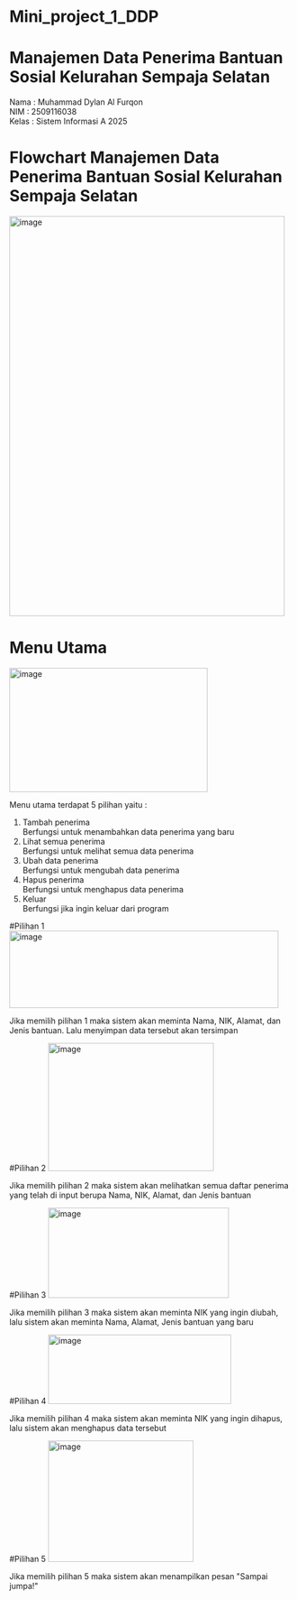 # Mini_project_1_DDP

# Manajemen Data Penerima Bantuan Sosial Kelurahan Sempaja Selatan
Nama : Muhammad Dylan Al Furqon <br>
NIM : 2509116038 <br>
Kelas : Sistem Informasi A 2025 <br>

# Flowchart Manajemen Data Penerima Bantuan Sosial Kelurahan Sempaja Selatan
<img width="489" height="709" alt="image" src="https://github.com/user-attachments/assets/74f979e0-4242-402e-827e-4c2fb91c757f" />

# Menu Utama
<img width="352" height="220" alt="image" src="https://github.com/user-attachments/assets/6511288d-36c9-4ef1-ad4d-aa041d3101e3" /> 

Menu utama terdapat 5 pilihan yaitu : <br>
1. Tambah penerima <br>
Berfungsi untuk menambahkan data penerima yang baru <br>
2. Lihat semua penerima <br>
Berfungsi untuk melihat semua data penerima <br>
3. Ubah data penerima <br>
Berfungsi untuk mengubah data penerima <br>
4. Hapus penerima <br>
Berfungsi untuk menghapus data penerima <br>
5. Keluar <br>
Berfungsi jika ingin keluar dari program <br>

#Pilihan 1
<br> <img width="478" height="137" alt="image" src="https://github.com/user-attachments/assets/905eefbd-4d39-4386-b7e6-249e1f5b2ec7" /> 

Jika memilih pilihan 1 maka sistem akan meminta Nama, NIK, Alamat, dan Jenis bantuan. Lalu menyimpan data tersebut akan tersimpan <br>

#Pilihan 2
<img width="294" height="227" alt="image" src="https://github.com/user-attachments/assets/23a5eb5d-6fc6-4a8e-8783-1de311ac59c4" /> <br>

Jika memilih pilihan 2 maka sistem akan melihatkan semua daftar penerima yang telah di input berupa Nama, NIK, Alamat, dan Jenis bantuan <br>

#Pilihan 3
<img width="321" height="160" alt="image" src="https://github.com/user-attachments/assets/7cb081e4-d637-4b21-8dbd-a847840bb63d" /> <br>

Jika memilih pilihan 3 maka sistem akan meminta NIK yang ingin diubah, lalu sistem akan meminta Nama, Alamat, Jenis bantuan yang baru <br>

#Pilihan 4
<img width="325" height="123" alt="image" src="https://github.com/user-attachments/assets/17040622-eb23-43a7-8d22-aa5df7dd142b" /> <br>

Jika memilih pilihan 4 maka sistem akan meminta NIK yang ingin dihapus, lalu sistem akan menghapus data tersebut <br>

#Pilihan 5
<img width="258" height="215" alt="image" src="https://github.com/user-attachments/assets/4eff3f53-84b5-4698-b5b2-8e515c284097" /> <br>

Jika memilih pilihan 5 maka sistem akan menampilkan pesan "Sampai jumpa!" <br>
